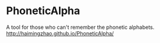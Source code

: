 # PhoneticAlpha
A tool for those who can't remember the phonetic alphabets.
http://haimingzhao.github.io/PhoneticAlpha/
